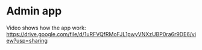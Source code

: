 # Admin app

Video shows how the app work:
https://drive.google.com/file/d/1uRFVQfRMoFJL1pwyVNXzUBP0ra6r9DE6/view?usp=sharing
